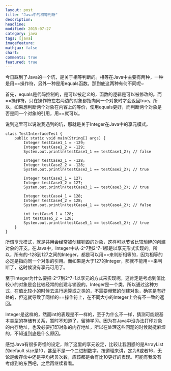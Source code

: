 ```yaml
---
layout: post
title: "Java中的相等判断"
description: 
headline:
modified: 2015-07-27
category: java
tags: [java]
imagefeature:
mathjax: false
chart:
comments: true
featured: true
---
```


今日踩到了Java的一个坑，是关于相等判断的。相等在Java中主要有两种，一种是用==操作符，另外一种是用equals函数。那到底这两种有何不同呢~

首先，equals是代码控制的，是可以被定义的，函数的逻辑是可以被修改的。而==操作符，只在操作符左右两边的对象都指向同一个对象时才会返回true。所以，如果想判断两个对象在内容上的等价，使用equals更好，而判断两个对象是否是同一个对象的引用，用==就可以。

说到这里可以说说我遇到的坑，那就是关于Integer在Java中的享元模式。

	class TestInterfaceTest {
		public static void main(String[] args) {
			Integer testCase1_1 = -129;
			Integer testCase1_2 = -129;
			System.out.println(testCase1_1 == testCase1_2); // false

			Integer testCase2_1 = -128;
			Integer testCase2_2 = -128;
			System.out.println(testCase2_1 == testCase2_2); // true

			Integer testCase3_1 = 127;
			Integer testCase3_2 = 127;
			System.out.println(testCase3_1 == testCase3_2); // true

			Integer testCase4_1 = 128;
			Integer testCase4_2 = 128;
			System.out.println(testCase4_1 == testCase4_2); // false

			int testCase5_1 = 128;
			int testCase5_2 = 128;
			System.out.println(testCase5_1 == testCase5_2); // true
		}
	}

所谓享元模式，就是共用会经常被创建销毁的对象，这样可以节省比较琐碎的创建对象的开支。在Java中，Integer中从-2^7到2^7-1都是以享元形式实现的。所以，所有的-128到127之间的Integer，都是可以用==来判断相等的，因为相等的必定是指向同一个对象的引用。而如果是大于127的Integer，那就不能用==来判断了，这时候没有享元可用了。

至于Integer为什么要把-2^7到2^7-1以享元的方式来实现呢，这肯定是考虑到值比较小的对象是会比较经常的创建与销毁的。Integer是一个类，所以通过这种方式，在值比较小的时候去进行运算或之类的，不需要频繁的创建对象，确实是有好处的，但这就导致了同样的==操作符上，在不同大小的Integer上会有不一致的返回。

Integer是这样的，然而int的表现是不一样的，至于为什么不一样，猜测可能跟基本类型的存储有关系，暂时不知道了，留待学习。因为在Java中没办法打印对象的内存地址，也没必要打印对象的内存地址，所以在处理这些问题的时候就挺麻烦的，不知道到底是什么原因。

感觉Java有很多奇怪的设定，除了这里的享元设定，比较让我困惑的是ArrayList的default size是10，甚至不是一个二进制数字。按道理来讲，定为8或者16，无论是缓存命中还是平均拷贝次数，应该都是会有比10更好的表现。可能有我没有考虑到的东西吧，之后再继续看看。